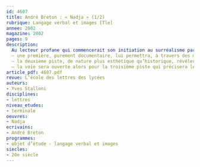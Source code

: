 ```yaml
---
id: 4607
title: André Breton : « Nadja » (1/2)
rubrique: Langage verbal et images [Tle]
annee: 2002
magazine: 2002
pages: 9
description: 
  Au lecteur profane qui commencerait son initiation au surréalisme par « Nadja », cet article propose trois pistes de découverte :
  – une première, purement documentaire, lui permettra, à travers des mentions de lieux, de personnages, de comportements, de se familiariser avec les décors, les noms, les techniques surréalistes ;
  – la deuxième piste, de nature plus esthétique qu’historique, révélera ce qu’aiment, ce que recherchent ou refusent les surréalistes en matière d’art, de culture, d’expression ;
  – la voie sera ouverte alors pour la troisième piste qui précisera les objectifs ou les dominantes du « projet surréaliste ».
article_pdf: 4607.pdf
revue: L’école des lettres des lycées
auteurs:
- Yves Stalloni
disciplines:
- lettres
niveau_etudes:
- terminale
oeuvres:
- Nadja
ecrivains:
- André Breton
programmes:
- objet d’étude - langage verbal et images
siecles:
- 20e siècle
---
```

